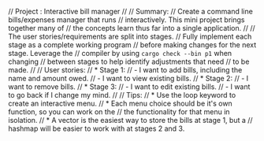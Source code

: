 // Project : Interactive bill manager
//
// Summary:
//   Create a command line bills/expenses manager that runs
//   interactively. This mini project brings together many of
//   the concepts learn thus far into a single application.
//
//   The user stories/requirements are split into stages.
//   Fully implement each stage as a complete working program
//   before making changes for the next stage. Leverage the
//   compiler by using `cargo check --bin p1` when changing
//   between stages to help identify adjustments that need
//   to be made.
//
// User stories:
// * Stage 1:
//   - I want to add bills, including the name and amount owed.
//   - I want to view existing bills.
// * Stage 2:
//   - I want to remove bills.
// * Stage 3:
//   - I want to edit existing bills.
//   - I want to go back if I change my mind.
//
// Tips:
// * Use the loop keyword to create an interactive menu.
// * Each menu choice should be it's own function, so you can work on the
//   the functionality for that menu in isolation.
// * A vector is the easiest way to store the bills at stage 1, but a
//   hashmap will be easier to work with at stages 2 and 3.
